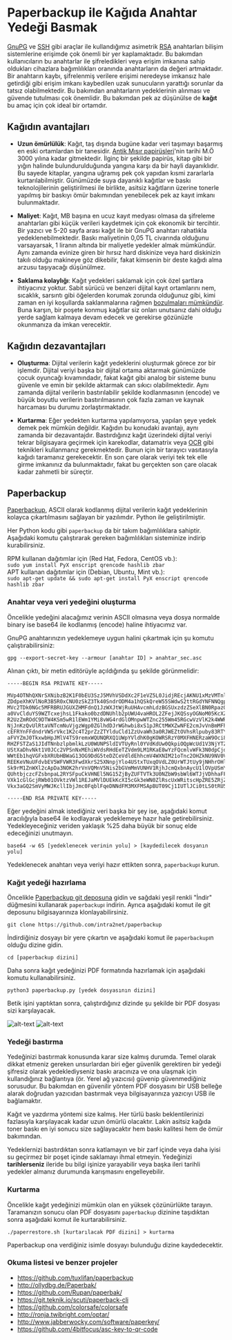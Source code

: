 # Paperbackup ile Kağıda Anahtar Yedeği Basmak

[GnuPG](../gpg-anahtar-uretimi.md) ve [SSH](https://en.wikipedia.org/wiki/Secure_Shell) gibi araçlar ile kullandığımız asimetrik [RSA](https://en.wikipedia.org/wiki/RSA_(cryptosystem)) anahtarları bilişim sistemlerine erişimde çok önemli bir yer kaplamaktadır. Bu bakımdan kullanıcıların bu anahtarlar ile şifreledikleri veya erişim imkanına sahip oldukları cihazlara bağımlılıkları oranında anahtarların da değeri artmaktadır. Bir anahtarın kaybı, şifrelenmiş verilere erişimi neredeyse imkansız hale getirdiği gibi erişim imkanı kaybedilen uzak sunucuların yarattığı sorunlar da tatsız olabilmektedir. Bu bakımdan anahtarların yedeklerinin alınması ve güvende tutulması çok önemlidir. Bu bakımdan pek az düşünülse de **kağıt** bu amaç için çok ideal bir ortamdır.

## Kağıdın avantajları

* __Uzun ömürlülük__: Kağıt, taş dışında bugüne kadar veri taşımayı başarmış en eski ortamlardan bir tanesidir. [Antik Mısır papirüsleri](https://en.wikipedia.org/wiki/History_of_writing#Writing_materials)'nin tarihi M.Ö 3000 yılına kadar gitmektedir. İlginç bir şekilde papirüs, kitap gibi bir yığın halinde bulundurulduğunda yangına karşı da bir hayli dayanıklıdır. Bu sayede kitaplar, yangına uğramış pek çok yapıdan kısmi zararlarla kurtarılabilmiştir. Günümüzde suya dayanıklı kağıtlar ve baskı teknolojilerinin geliştirilmesi ile birlikte, asitsiz kağıtların üzerine tonerle yapılmış bir baskıyı ömür bakımından yenebilecek pek az kayıt imkanı bulunmaktadır.

* __Maliyet__: Kağıt, MB başına en ucuz kayıt medyası olmasa da şifreleme anahtarları gibi küçük verileri kaydetmek için çok ekonomik bir tercihtir. Bir yazıcı ve 5-20 sayfa arası kağıt ile bir GnuPG anahtarı rahatlıkla yedeklenebilmektedir. Baskı maliyetinin 0,05 TL civarında olduğunu varsayarsak, 1 liranın altında bir maliyetle yedekler almak mümkündür. Aynı zamanda evinize giren bir hırsız hard diskinize veya hard diskinizin takılı olduğu makineye göz dikebilir, fakat kimsenin bir deste kağıdı alma arzusu taşıyacağı düşünülmez.

* __Saklama kolaylığı__: Kağıt yedekleri saklamak için çok özel şartlara ihtiyacınız yoktur. Sabit sürücü ve benzeri dijital kayıt ortamlarını nem, sıcaklık, sarsıntı gibi öğelerden korumak zorunda olduğunuz gibi, kimi zaman en iyi koşullarda saklanmalarına rağmen [bozulmaları mümkündür](https://www.backblaze.com/blog/hard-drive-failure-rates-q1-2017/). Buna karşın, bir poşete konmuş kağıtlar siz onları unutsanız dahi olduğu yerde sağlam kalmaya devam edecek ve gerekirse gözünüzle okunmanıza da imkan verecektir.

## Kağıdın dezavantajları

* __Oluşturma__: Dijital verilerin kağıt yedeklerini oluşturmak görece zor bir işlemdir. Dijital veriyi başka bir dijital ortama aktarmak günümüzde çocuk oyuncağı kıvamındadır, fakat kağıt gibi analog bir sisteme bunu güvenle ve emin bir şekilde aktarmak can sıkıcı olabilmektedir. Aynı zamanda dijital verilerin bastırılabilir şekilde kodlanmasının (encode) ve büyük boyutlu verilerin bastırılmasının çok fazla zaman ve kaynak harcaması bu durumu zorlaştırmaktadır.

* __Kurtarma__: Eğer yedekten kurtarma yapılamıyorsa, yapılan şeye yedek demek pek mümkün değildir. Kağıdın bu konudaki avantajı, aynı zamanda bir dezavantajdır. Bastırdığınız kağıt üzerindeki dijital veriyi tekrar bilgisayara geçirmek için karekodlar, datamatrix veya [OCR](https://en.wikipedia.org/wiki/Optical_character_recognition) gibi teknikleri kullanmanız gerekmektedir. Bunun için bir tarayıcı vasıtasıyla kağıdı taramanız gerekecektir. En son çare olarak veriyi tek tek elle girme imkanınız da bulunmaktadır, fakat bu gerçekten son çare olacak kadar zahmetli bir süreçtir.

## Paperbackup

[Paperbackup](https://github.com/intra2net/paperbackup), ASCII olarak kodlanmış dijital verilerin kağıt yedeklerinin kolayca çıkartılmasını sağlayan bir yazılımdır. Python ile geliştirilmiştir.

Her Python kodu gibi `paperbackup` da bir takım bağımlılıklara sahiptir. Aşağıdaki komutu çalıştırarak gereken bağımlılıkları sisteminize indirip kurabilirsiniz.

RPM kullanan dağıtımlar için (Red Hat, Fedora, CentOS vb.):  
`sudo yum install PyX enscript qrencode hashlib zbar`  
APT kullanan dağıtımlar için (Debian, Ubuntu, Mint vb.):  
`sudo apt-get update && sudo apt-get install PyX enscript qrencode hashlib zbar`

### Anahtar veya veri yedeğini oluşturma

Öncelikle yedeğini alacağımız verinin ASCII olmasına veya dosya normalde binary ise base64 ile kodlanmış (encode) haline ihtiyacımız var.

GnuPG anahtarınızın yedeklemeye uygun halini çıkartmak için şu komutu çalıştırabilirsiniz:

`gpg --export-secret-key --armour [anahtar ID] > anahtar_sec.asc`

Alınan çıktı, bir metin editörüyle açıldığında şu şekilde görünmelidir:

```
-----BEGIN RSA PRIVATE KEY-----

MVp4OTNhQXNrSXNibzB2K1F0bEU3SzJ5MVhVSDdXc2F1eVZ5L0JidjREcjAKNU1xMzVMTnl0TDZp
ZDdpeXhKVlNoR3B5R0xCNU0zSkZ3Tk40SndrODM4a1hQSkQreW55SWdwS2ttRGdYNFNNQgpqSmxZ
MVc2TDk0NGc5MFRBRUJGUXZHMFdnQ1JzWXJtWjRuUHAvcmhLdzBGSUxzdzZSeXlBN0RpazQ2R0ND
a0VvClduYS9WZTcxejhsL1Fkako0bzdDNUhlb2pUWU4vaHROL2ZFejJKQSsyOGNoM05KcXZGUEtB
R2UzZmROdC9DTW4KSm5wR1lEWm1YMi8vWG4rdGlOMnpwWTZnc255Wm45RGcwVzVlK2k4WWRmdS9K
NjJnKzQvUlRtaVNTcmNuVjgzWgp0ZGlhdDJrWGhwbi8xS1pJRCtMWXZwNFE2cmJvVnBmMFhhTHJI
cEFRYnFFdndrVW5rVkc1K2c4T2prZzZTYlduCld1ZzUvaWh3a0RJWEZtOVhsRlpuby83RTY1V2Yr
aFVYZmJ0TkxwbHpJMlV4TS9remxWQUNQRXQ1UWpYVldhK0gKOWRSRzY0MXFHNERzaW9Oci8wQkIr
RHZFSTZaS1JIdTNnbzlpbmlkLzU0WUNPSldIVTUyRnl0YVdKdUw0QkpiOQpWcUd1V3NjYTZXejEw
UStXaDhvNkt1V0JCc2VPSnNxMEhiWVdsRHdEeTZVdm9LM1RKaE8wYzFQcmlvWFk3N0dpCjd5UXZs
WWtEb1hqVGFxbXRUbHBWaG13OG9DdG5teDZCeVdldEhhcmV4WXNIM21oTnc2OHZkNU9NV0V2ak1m
REEKeVNuUFdvbEV5WFVWR3FwdXkrS25XNnpjYlo4UStxTUxqOVdLZ0UrWTJtUy9jNHhrOHlmZzRx
Sk9rM1ZnWXl2cApDa3NOK2hrVnVQMnV5Nis2bGVmMmVUNHV1RjhJcmQxbnAycU1lOVpUSmY0Zndp
QUhtbjczcFZsbnpaL2RYSFpuCkVHNEl5NG15ZjByZUFTVTk3U0NZbW9sbWl6WTJjVDhhaFFOVWU4
VXk1cGlGcjRWb01OVktzVWl1REJaMVlDUEkKcXI5cGk3eWN0ZlRscUxWRitscHpZRE5ZRjZtK0JH
Vkx3aGQ2SmVyMWJKcllIbjJmc0FqblFqeDNNdFM3MXFMSApBUT09Cj1IUTlJCi0tLS0tRU5EIFBH

-----END RSA PRIVATE KEY-----
```

Eğer yedeğini almak istediğiniz veri başka bir şey ise, aşağıdaki komut aracılığıyla base64 ile kodlayarak yedeklemeye hazır hale getirebilirsiniz. Yedekleyeceğiniz veriden yaklaşık %25 daha büyük bir sonuç elde edeceğinizi unutmayın.

`base64 -w 65 [yedeklenecek verinin yolu] > [kaydedilecek dosyanın yolu]`

Yedeklenecek anahtarı veya veriyi hazır ettikten sonra, `paperbackup`ı kurun.

### Kağıt yedeği hazırlama

Öncelikle [Paperbackup git deposuna](https://github.com/intra2net/paperbackup) gidin ve sağdaki yeşil renkli "İndir" düğmesini kullanarak `paperbackup`ı indirin. Ayrıca aşağıdaki komut ile git deposunu bilgisayarınıza klonlayabilirsiniz.

`git clone https://github.com/intra2net/paperbackup`

İndirdiğiniz dosyayı bir yere çıkartın ve aşağıdaki komut ile `paperbackup`ın olduğu dizine gidin.

`cd [paperbackup dizini]`

Daha sonra kağıt yedeğinizi PDF formatında hazırlamak için aşağıdaki komutu kullanabilirsiniz.

`python3 paperbackup.py [yedek dosyasının dizini]`

Betik işini yaptıktan sonra, çalıştırdığınız dizinde şu şekilde bir PDF dosyası sizi karşılayacak.

![alt-text](paperbackup1.png "Karekodlar")
![alt-text](paperbackup2.png "ASCII Yedek")

### Yedeği bastırma

Yedeğinizi bastırmak konusunda karar size kalmış durumda. Temel olarak dikkat etmeniz gereken unsurlardan biri eğer güvenlik gerektiren bir yedeği şifresiz olarak yedeklediyseniz baskı aracınıza ve ona ulaşmak için kullandığınız bağlantıya (ör. Yerel ağ yazıcısı) güvenip güvenmediğiniz sorusudur. Bu bakımdan en güvenilir yöntem PDF dosyasını bir USB belleğe alarak doğrudan yazıcıdan bastırmak veya bilgisayarınıza yazıcıyı USB ile bağlamaktır.

Kağıt ve yazdırma yöntemi size kalmış. Her türlü baskı beklentilerinizi fazlasıyla karşılayacak kadar uzun ömürlü olacaktır. Lakin asitsiz kağıda toner baskı en iyi sonucu size sağlayacaktır hem baskı kalitesi hem de ömür bakımından.

Yedeklernizi bastırdıktan sonra katlamayın ve bir zarf içinde veya daha iyisi su geçirmez bir poşet içinde saklamayı ihmal etmeyin. Yedeğinizi **tarihlerseniz** ileride bu bilgi işinize yarayabilir veya başka ileri tarihli yedekler almanız durumunda karışmasını engelleyebilir.

### Kurtarma

Öncelikle kağıt yedeğinizi mümkün olan en yüksek çözünürlükte tarayın. Taramanızın sonucu olan PDF dosyasını `paperbackup` dizinine taşıdıktan sonra aşağıdaki komut ile kurtarabilirsiniz.

`./paperrestore.sh [kurtarılacak PDF dizini] > kurtarma`

Paperbackup ona verdiğiniz isimle dosyayı bulunduğu dizine kaydedecektir.

### Okuma listesi ve benzer projeler

* <https://github.com/tuxlifan/paperbackup>
* <http://ollydbg.de/Paperbak/>
* <https://github.com/Rupan/paperbak/>
* <https://git.teknik.io/scuti/paperback-cli>
* <https://github.com/colorsafe/colorsafe>
* <http://ronja.twibright.com/optar/>
* <http://www.jabberwocky.com/software/paperkey/>
* <https://github.com/4bitfocus/asc-key-to-qr-code>
